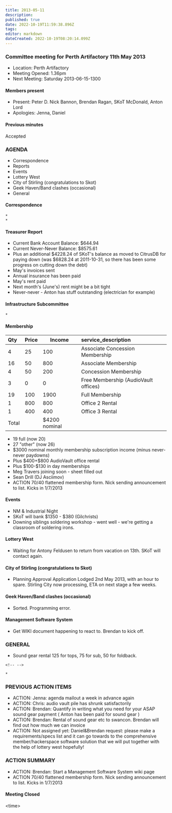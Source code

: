 ```yaml
---
title: 2013-05-11
description: 
published: true
date: 2022-10-19T11:59:38.896Z
tags: 
editor: markdown
dateCreated: 2022-10-19T08:20:14.099Z
---
```


### Committee meeting for Perth Artifactory 11th May 2013

-   Location: Perth Artifactory
-   Meeting Opened: 1.36pm
-   Next Meeting: Saturday 2013-06-15-1300

#### Members present

-   Present: Peter D. Nick Bannon, Brendan Ragan, SKoT McDonald, Anton Lord
-   Apologies: Jenna, Daniel

#### Previous minutes

Accepted

### AGENDA

-   Correspondence
-   Reports
-   Events
-   Lottery West
-   City of Stirling (congratulations to Skot)
-   Geek Haven/Band clashes (occasional)
-   General

#### Correspondence

    * 
    * 

#### Treasurer Report

-   Current Bank Account Balance: \$644.94
-   Current Never-Never Balance: \$8575.61
-   Plus an additional \$4228.24 of SKoT's balance as moved to CitrusDB for paying down (was \$6828.24 at 2011-10-31, so there has been some progress on cutting down the debt)
-   May's invoices sent
-   Annual insurance has been paid
-   May's rent paid
-   Next month's (June's) rent might be a bit tight
-   Never-never - Anton has stuff outstanding (electrician for example)

#### Infrastructure Subcommittee

    * 

#### Membership

| Qty   | Price | Income         | service_description                  |
|:------|:------|----------------|:-------------------------------------|
| 4     | 25    | 100            | Associate Concession Membership      |
| 16    | 50    | 800            | Associate Membership                 |
| 4     | 50    | 200            | Concession Membership                |
| 3     | 0     | 0              | Free Membership (AudioVault offices) |
| 19    | 100   | 1900           | Full Membership                      |
| 1     | 800   | 800            | Office 2 Rental                      |
| 1     | 400   | 400            | Office 3 Rental                      |
| Total |       | \$4200 nominal |                                      |

-   19 full (now 20)
-   27 "other" (now 26)
-   \$3000 nominal monthly membership subscription income (minus never-never paydowns)
-   Plus \$400+\$800 AudioVault office rental
-   Plus \$100-\$130 in day memberships
-   Meg Travers joining soon - sheet filled out
-   Sean Drill (DJ Asciimov)
-   ACTION 70/40 flattened membership form. Nick sending announcement to list. Kicks in 1/7/2013

#### Events

-   NM & Industrial Night
-   SKoT will bank \$1350 - \$380 (Gilchrists)
-   Downing siblings soldering workshop - went well - we're getting a classroom of soldering irons.

#### Lottery West

-   Waiting for Antony Feldusen to return from vacation on 13th. SKoT will contact again.

#### City of Stirling (congratulations to Skot)

-   Planning Approval Application Lodged 2nd May 2013, with an hour to spare. Stirling City now processing, ETA on next stage a few weeks.

#### Geek Haven/Band clashes (occasional)

-   Sorted. Programming error.

#### Management Software System

-   Get WIKI document happening to react to. Brendan to kick off.

### GENERAL

-   Sound gear rental 125 for tops, 75 for sub, 50 for foldback.

```{=html}
<!-- -->
```
    * 

### PREVIOUS ACTION ITEMS

-   ACTION: Jenna: agenda mailout a week in advance again
-   ACTION: Chris: audio vault pile has shrunk satisfactorily
-   ACTION: Brendan: Quantify in writing what you need for your ASAP sound gear payment ( Anton has been paid for sound gear )
-   ACTION: Brendan: Rental of sound gear etc to swancon. Brendan will find out how much we can invoice
-   ACTION: Not assigned yet: Daniel&Brendan request: please make a requirements/specs list and it can go towards to the comprehensive member/hackerspace software solution that we will put together with the help of lottery west hopefully!

### ACTION SUMMARY

-   ACTION: Brendan: Start a Management Software System wiki page
-   ACTION 70/40 flattened membership form. Nick sending announcement to list. Kicks in 1/7/2013

#### Meeting Closed

\<time\>
